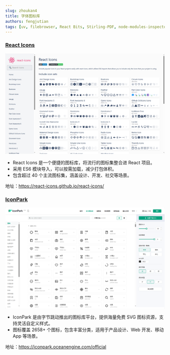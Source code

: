 ```yaml
---
slug: zhoukan4
title: 字体图标库
authors: fengjutian
tags: [uv, filebrowser, React Bits, Stirling-PDF, node-modules-inspectorx]
---
```


### [React Icons](https://react-icons.github.io/react-icons/)
![alt text](./static/imgs/react-icons.png)
- React Icons 是一个便捷的图标库，将流行的图标集整合进 React 项目。
- 采用 ES6 模块导入，可以按需加载，减少打包体积。
- 包含超过 40 个主流图标集，涵盖设计、开发、社交等场景。

地址：https://react-icons.github.io/react-icons/

### [IconPark](https://iconpark.oceanengine.com/official)
![alt text](./static/imgs/IconPark.png)
- IconPark 是由字节跳动推出的图标库平台，提供海量免费 SVG 图标资源，支持灵活自定义样式。
- 图标覆盖 2658+ 个图标，包含丰富分类，适用于产品设计、Web 开发、移动 App 等场景。

地址：https://iconpark.oceanengine.com/official